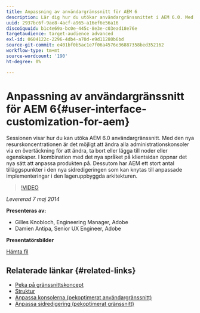 ```yaml
---
title: Anpassning av användargränssnitt för AEM 6
description: Lär dig hur du utökar användargränssnittet i AEM 6.0. Med den nya resurskoncentrationen är det möjligt att ändra alla administrationskonsoler via en övertäckning för att ändra, ta bort eller lägga till noder eller egenskaper.
uuid: 2937bc6f-9ae8-4acf-a965-a16ef6e56a16
discoiquuid: b1c4e69a-bc0e-445c-8e3e-c03ead18e76e
targetaudience: target-audience advanced
exl-id: 0604122c-2296-4db4-a70d-e9d11280b6bd
source-git-commit: e401bf0b5ac1e7f06a4576e36887358bed352162
workflow-type: tm+mt
source-wordcount: '190'
ht-degree: 0%

---
```


# Anpassning av användargränssnitt för AEM 6{#user-interface-customization-for-aem}

Sessionen visar hur du kan utöka AEM 6.0 användargränssnitt. Med den nya resurskoncentrationen är det möjligt att ändra alla administrationskonsoler via en övertäckning för att ändra, ta bort eller lägga till noder eller egenskaper. I kombination med det nya språket på klientsidan öppnar det nya sätt att anpassa produkten på. Dessutom har AEM ett stort antal tilläggspunkter i den nya sidredigeringen som kan knytas till anpassade implementeringar i den lageruppbyggda arkitekturen.

>[!VIDEO](https://video.tv.adobe.com/v/19519/?quality=9)

*Levererad 7 maj 2014*

**Presenteras av:**

* Gilles Knobloch, Engineering Manager, Adobe
* Damien Antipa, Senior UX Engineer, Adobe

**Presentatörsbilder**

[Hämta fil](assets/user-interface-customization-for-aem6.pdf)

## Relaterade länkar {#related-links}

* [Peka på gränssnittskoncept](https://docs.adobe.com/docs/en/aem/6-0/develop/the-basics/touch-ui-concepts.html)
* [Struktur](https://docs.adobe.com/docs/en/aem/6-0/develop/the-basics/touch-ui-structure.html)
* [Anpassa konsolerna (pekoptimerat användargränssnitt)](https://docs.adobe.com/docs/en/aem/6-0/develop/extending/customizing-consoles-touch.html)
* [Anpassa sidredigering (pekoptimerat gränssnitt)](https://docs.adobe.com/docs/en/aem/6-0/develop/extending/customizing-page-authoring-touch.html)
